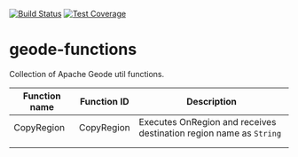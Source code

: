 [![Build Status](https://travis-ci.org/markito/geode-functions.svg?branch=master)](https://travis-ci.org/markito/geode-functions)
[![Test Coverage](https://codeclimate.com/github/markito/geode-functions/badges/coverage.svg)](https://codeclimate.com/github/markito/geode-functions/coverage)


# geode-functions
Collection of Apache Geode util functions.

| Function name | Function ID | Description |
|---------------|-------------|-------------|
|  CopyRegion   |  CopyRegion | Executes OnRegion and receives destination region name as `String` |
|               |             |             |
|               |             |             |
